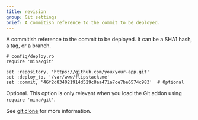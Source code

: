 ```yaml
---
title: revision
group: Git settings
brief: A commitish reference to the commit to be deployed.
---
```


A commitish reference to the commit to be deployed. It can be a SHA1 hash, a
tag, or a branch.

    # config/deploy.rb
    require 'mina/git'

    set :repository, 'https://github.com/you/your-app.git'
    set :deploy_to, '/var/www/flipstack.me'
    set :commit, '46f2d834021914d529c8aa471a7ce7be6574c983'  # Optional

Optional. This option is only relevant when you load the Git addon using
`require 'mina/git'`.

See [git:clone](../tasks/git_clone.html) for more information.
